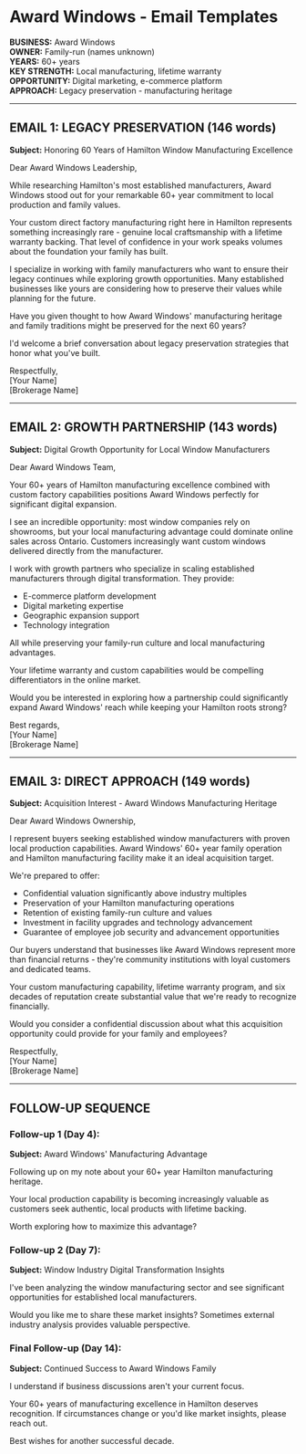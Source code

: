 # Award Windows - Email Templates

**BUSINESS:** Award Windows  
**OWNER:** Family-run (names unknown)  
**YEARS:** 60+ years  
**KEY STRENGTH:** Local manufacturing, lifetime warranty  
**OPPORTUNITY:** Digital marketing, e-commerce platform  
**APPROACH:** Legacy preservation - manufacturing heritage  

---

## EMAIL 1: LEGACY PRESERVATION (146 words)

**Subject:** Honoring 60 Years of Hamilton Window Manufacturing Excellence

Dear Award Windows Leadership,

While researching Hamilton's most established manufacturers, Award Windows stood out for your remarkable 60+ year commitment to local production and family values.

Your custom direct factory manufacturing right here in Hamilton represents something increasingly rare - genuine local craftsmanship with a lifetime warranty backing. That level of confidence in your work speaks volumes about the foundation your family has built.

I specialize in working with family manufacturers who want to ensure their legacy continues while exploring growth opportunities. Many established businesses like yours are considering how to preserve their values while planning for the future.

Have you given thought to how Award Windows' manufacturing heritage and family traditions might be preserved for the next 60 years?

I'd welcome a brief conversation about legacy preservation strategies that honor what you've built.

Respectfully,  
[Your Name]  
[Brokerage Name]

---

## EMAIL 2: GROWTH PARTNERSHIP (143 words)

**Subject:** Digital Growth Opportunity for Local Window Manufacturers

Dear Award Windows Team,

Your 60+ years of Hamilton manufacturing excellence combined with custom factory capabilities positions Award Windows perfectly for significant digital expansion.

I see an incredible opportunity: most window companies rely on showrooms, but your local manufacturing advantage could dominate online sales across Ontario. Customers increasingly want custom windows delivered directly from the manufacturer.

I work with growth partners who specialize in scaling established manufacturers through digital transformation. They provide:
- E-commerce platform development
- Digital marketing expertise  
- Geographic expansion support
- Technology integration

All while preserving your family-run culture and local manufacturing advantages.

Your lifetime warranty and custom capabilities would be compelling differentiators in the online market.

Would you be interested in exploring how a partnership could significantly expand Award Windows' reach while keeping your Hamilton roots strong?

Best regards,  
[Your Name]  
[Brokerage Name]

---

## EMAIL 3: DIRECT APPROACH (149 words)

**Subject:** Acquisition Interest - Award Windows Manufacturing Heritage

Dear Award Windows Ownership,

I represent buyers seeking established window manufacturers with proven local production capabilities. Award Windows' 60+ year family operation and Hamilton manufacturing facility make it an ideal acquisition target.

We're prepared to offer:
- Confidential valuation significantly above industry multiples
- Preservation of your Hamilton manufacturing operations
- Retention of existing family-run culture and values
- Investment in facility upgrades and technology advancement
- Guarantee of employee job security and advancement opportunities

Our buyers understand that businesses like Award Windows represent more than financial returns - they're community institutions with loyal customers and dedicated teams.

Your custom manufacturing capability, lifetime warranty program, and six decades of reputation create substantial value that we're ready to recognize financially.

Would you consider a confidential discussion about what this acquisition opportunity could provide for your family and employees?

Respectfully,  
[Your Name]  
[Brokerage Name]

---

## FOLLOW-UP SEQUENCE

### Follow-up 1 (Day 4):
**Subject:** Award Windows' Manufacturing Advantage

Following up on my note about your 60+ year Hamilton manufacturing heritage.

Your local production capability is becoming increasingly valuable as customers seek authentic, local products with lifetime backing.

Worth exploring how to maximize this advantage?

### Follow-up 2 (Day 7):
**Subject:** Window Industry Digital Transformation Insights

I've been analyzing the window manufacturing sector and see significant opportunities for established local manufacturers.

Would you like me to share these market insights? Sometimes external industry analysis provides valuable perspective.

### Final Follow-up (Day 14):
**Subject:** Continued Success to Award Windows Family

I understand if business discussions aren't your current focus.

Your 60+ years of manufacturing excellence in Hamilton deserves recognition. If circumstances change or you'd like market insights, please reach out.

Best wishes for another successful decade.